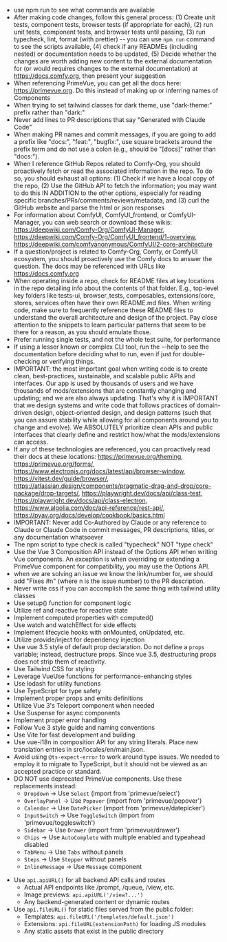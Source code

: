 - use npm run to see what commands are available
- After making code changes, follow this general process: (1) Create unit tests, component tests, browser tests (if appropriate for each), (2) run unit tests, component tests, and browser tests until passing, (3) run typecheck, lint, format (with prettier) -- you can use `npm run` command to see the scripts available, (4) check if any READMEs (including nested) or documentation needs to be updated, (5) Decide whether the changes are worth adding new content to the external documentation for (or would requires changes to the external documentation) at https://docs.comfy.org, then present your suggestion
- When referencing PrimeVue, you can get all the docs here: https://primevue.org. Do this instead of making up or inferring names of Components
- When trying to set tailwind classes for dark theme, use "dark-theme:" prefix rather than "dark:"
- Never add lines to PR descriptions that say "Generated with Claude Code"
- When making PR names and commit messages, if you are going to add a prefix like "docs:", "feat:", "bugfix:", use square brackets around the prefix term and do not use a colon (e.g., should be "[docs]" rather than "docs:").
- When I reference GitHub Repos related to Comfy-Org, you should proactively fetch or read the associated information in the repo. To do so, you should exhaust all options: (1) Check if we have a local copy of the repo, (2) Use the GitHub API to fetch the information; you may want to do this IN ADDITION to the other options, especially for reading specific branches/PRs/comments/reviews/metadata, and (3) curl the GitHub website and parse the html or json responses
- For information about ComfyUI, ComfyUI_frontend, or ComfyUI-Manager, you can web search or download these wikis: https://deepwiki.com/Comfy-Org/ComfyUI-Manager, https://deepwiki.com/Comfy-Org/ComfyUI_frontend/1-overview, https://deepwiki.com/comfyanonymous/ComfyUI/2-core-architecture
- If a question/project is related to Comfy-Org, Comfy, or ComfyUI ecosystem, you should proactively use the Comfy docs to answer the question. The docs may be referenced with URLs like https://docs.comfy.org
- When operating inside a repo, check for README files at key locations in the repo detailing info about the contents of that folder. E.g., top-level key folders like tests-ui, browser_tests, composables, extensions/core, stores, services often have their own README.md files. When writing code, make sure to frequently reference these README files to understand the overall architecture and design of the project. Pay close attention to the snippets to learn particular patterns that seem to be there for a reason, as you should emulate those.
- Prefer running single tests, and not the whole test suite, for performance
- If using a lesser known or complex CLI tool, run the --help to see the documentation before deciding what to run, even if just for double-checking or verifying things.
- IMPORTANT: the most important goal when writing code is to create clean, best-practices, sustainable, and scalable public APIs and interfaces. Our app is used by thousands of users and we have thousands of mods/extensions that are constantly changing and updating; and we are also always updating. That's why it is IMPORTANT that we design systems and write code that follows practices of domain-driven design, object-oriented design, and design patterns (such that you can assure stability while allowing for all components around you to change and evolve). We ABSOLUTELY prioritize clean APIs and public interfaces that clearly define and restrict how/what the mods/extensions can access.
- If any of these technologies are referenced, you can proactively read their docs at these locations: https://primevue.org/theming, https://primevue.org/forms/, https://www.electronjs.org/docs/latest/api/browser-window, https://vitest.dev/guide/browser/, https://atlassian.design/components/pragmatic-drag-and-drop/core-package/drop-targets/, https://playwright.dev/docs/api/class-test, https://playwright.dev/docs/api/class-electron, https://www.algolia.com/doc/api-reference/rest-api/, https://pyav.org/docs/develop/cookbook/basics.html
- IMPORTANT: Never add Co-Authored by Claude or any reference to Claude or Claude Code in commit messages, PR descriptions, titles, or any documentation whatsoever
- The npm script to type check is called "typecheck" NOT "type check"
- Use the Vue 3 Composition API instead of the Options API when writing Vue components. An exception is when overriding or extending a PrimeVue component for compatibility, you may use the Options API.
- when we are solving an issue we know the link/number for, we should add "Fixes #n" (where n is the issue number) to the PR description.
- Never write css if you can accomplish the same thing with tailwind utility classes
- Use setup() function for component logic
- Utilize ref and reactive for reactive state
- Implement computed properties with computed()
- Use watch and watchEffect for side effects
- Implement lifecycle hooks with onMounted, onUpdated, etc.
- Utilize provide/inject for dependency injection
- Use vue 3.5 style of default prop declaration. Do not define a `props` variable; instead, destructure props. Since vue 3.5, destructuring props does not strip them of reactivity.
- Use Tailwind CSS for styling
- Leverage VueUse functions for performance-enhancing styles
- Use lodash for utility functions
- Use TypeScript for type safety
- Implement proper props and emits definitions
- Utilize Vue 3's Teleport component when needed
- Use Suspense for async components
- Implement proper error handling
- Follow Vue 3 style guide and naming conventions
- Use Vite for fast development and building
- Use vue-i18n in composition API for any string literals. Place new translation entries in src/locales/en/main.json.
- Avoid using `@ts-expect-error` to work around type issues. We needed to employ it to migrate to TypeScript, but it should not be viewed as an accepted practice or standard.
- DO NOT use deprecated PrimeVue components. Use these replacements instead:
  * `Dropdown` → Use `Select` (import from 'primevue/select')
  * `OverlayPanel` → Use `Popover` (import from 'primevue/popover') 
  * `Calendar` → Use `DatePicker` (import from 'primevue/datepicker')
  * `InputSwitch` → Use `ToggleSwitch` (import from 'primevue/toggleswitch')
  * `Sidebar` → Use `Drawer` (import from 'primevue/drawer')
  * `Chips` → Use `AutoComplete` with multiple enabled and typeahead disabled
  * `TabMenu` → Use `Tabs` without panels
  * `Steps` → Use `Stepper` without panels
  * `InlineMessage` → Use `Message` component
* Use `api.apiURL()` for all backend API calls and routes
  - Actual API endpoints like /prompt, /queue, /view, etc.
  - Image previews: `api.apiURL('/view?...')`
  - Any backend-generated content or dynamic routes
* Use `api.fileURL()` for static files served from the public folder:
  - Templates: `api.fileURL('/templates/default.json')`
  - Extensions: `api.fileURL(extensionPath)` for loading JS modules
  - Any static assets that exist in the public directory
